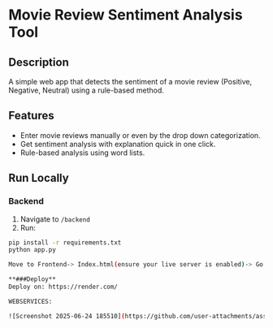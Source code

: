 # Movie Review Sentiment Analysis Tool

## Description
A simple web app that detects the sentiment of a movie review (Positive, Negative, Neutral) using a rule-based method.

## Features
- Enter movie reviews manually or even by the drop down categorization.
- Get sentiment analysis with explanation quick in one click.
- Rule-based analysis using word lists.

## Run Locally

### Backend
1. Navigate to `/backend`
2. Run:
```bash
pip install -r requirements.txt
python app.py

Move to Frontend-> Index.html(ensure your live server is enabled)-> Go live

**###Deploy**
Deploy on: https://render.com/

WEBSERVICES:

![Screenshot 2025-06-24 185510](https://github.com/user-attachments/assets/016af307-6dd1-4ff7-aa60-4795ca7002bb)
